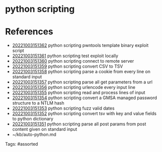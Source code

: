 # python scripting

# References
- [20221003151362](/zet/20221003151362/) python scripting pwntools template binary exploit script
- [20221003151361](/zet/20221003151361/) python scripting test exploit locally
- [20221003151360](/zet/20221003151360/) python scripting connect to remote server
- [20221003151359](/zet/20221003151359/) python scripting convert CSV to TSV
- [20221003151358](/zet/20221003151358/) python scripting parse a cookie from every line on standard input
- [20221003151357](/zet/20221003151357/) python scripting parse all get parameters from a url
- [20221003151356](/zet/20221003151356/) python scripting urlencode every input line
- [20221003151355](/zet/20221003151355/) python scripting read and process lines of input
- [20221003151354](/zet/20221003151354/) python scripting convert a GMSA managed password structure to a NTLM hash
- [20221003151353](/zet/20221003151353/) python scripting fuzz valid dates
- [20221003151352](/zet/20221003151352/) python scripting convert tsv with key and value fields to python dictionary
- [20221003151351](/zet/20221003151351/) python scripting parse all post params from post content given on standard input
- ~/kb/auto-python.md

Tags:
    #assorted


